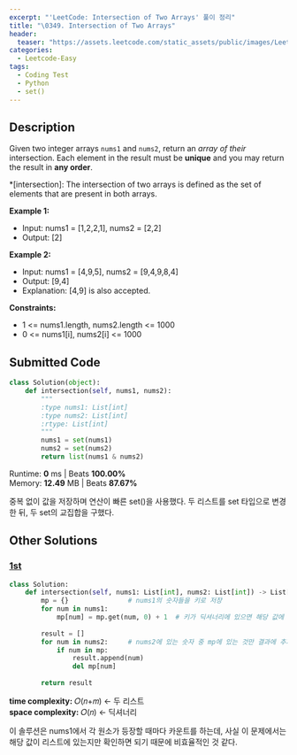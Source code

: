```yaml
---
excerpt: "'LeetCode: Intersection of Two Arrays' 풀이 정리"
title: "\0349. Intersection of Two Arrays"
header:
  teaser: "https://assets.leetcode.com/static_assets/public/images/LeetCode_Sharing.png"
categories:
  - Leetcode-Easy
tags:
  - Coding Test
  - Python
  - set()
---
```


## <i class="fa-solid fa-file-lines"></i> Description

Given two integer arrays `nums1` and `nums2`, return an *array of their* intersection. Each element in the result must be **unique** and you may return the result in **any order**.

*[intersection]: The intersection of two arrays is defined as the set of elements that are present in both arrays.

**Example 1:**

- Input: nums1 = [1,2,2,1], nums2 = [2,2]
- Output: [2]

**Example 2:**

- Input: nums1 = [4,9,5], nums2 = [9,4,9,8,4]
- Output: [9,4]
- Explanation: [4,9] is also accepted.

**Constraints:**

- 1 <= nums1.length, nums2.length <= 1000
- 0 <= nums1[i], nums2[i] <= 1000

## <i class="fa-solid fa-cloud-arrow-up"></i> Submitted Code

```python
class Solution(object):
    def intersection(self, nums1, nums2):
        """
        :type nums1: List[int]
        :type nums2: List[int]
        :rtype: List[int]
        """
        nums1 = set(nums1)
        nums2 = set(nums2)
        return list(nums1 & nums2)
```
<i class="fa-solid fa-clock"></i> Runtime: **0** ms \| Beats **100.00%**    
<i class="fa-solid fa-memory"></i> Memory: **12.49** MB \| Beats **87.67%**

중복 없이 값을 저장하며 연산이 빠른 set()을 사용했다. 두 리스트를 set 타입으로 변경한 뒤, 두 set의 교집합을 구했다.

## <i class="fa-solid fa-flask"></i> Other Solutions

### <a href="https://leetcode.com/problems/intersection-of-two-arrays/solutions/4850780/99-beats-hashmap-easy-explanation-dry-ru-0is3/" target="_blank">1st</a>

```python
class Solution:
    def intersection(self, nums1: List[int], nums2: List[int]) -> List[int]:
        mp = {}               # nums1의 숫자들을 키로 저장
        for num in nums1:
            mp[num] = mp.get(num, 0) + 1  # 키가 딕셔너리에 있으면 해당 값에 +1, 없으면 0 저장
        
        result = []
        for num in nums2:     # nums2에 있는 숫자 중 mp에 있는 것만 결과에 추가
            if num in mp:
                result.append(num)
                del mp[num]
        
        return result
```
<i class="fa-solid fa-clock"></i> **time complexity:** 𝑂(𝑛+𝑚) ← 두 리스트   
<i class="fa-solid fa-memory"></i> **space complexity:** 𝑂(𝑛) ← 딕셔너리     

이 솔루션은 nums1에서 각 원소가 등장할 때마다 카운트를 하는데, 사실 이 문제에서는 해당 값이 리스트에 있는지만 확인하면 되기 때문에 비효율적인 것 같다.